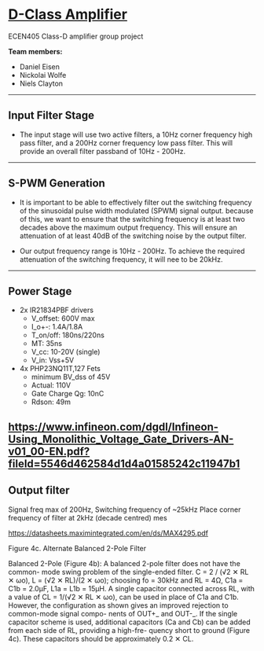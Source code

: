 # [D-Class Amplifier](https://niels-clayton.github.io/D-Class_Amplifier/)
ECEN405 Class-D amplifier group project

**Team members:**

- Daniel Eisen
- Nickolai Wolfe
- Niels Clayton

---
## Input Filter Stage

- The input stage will use two active filters, a 10Hz corner frequency high pass filter, and a 200Hz corner frequency low pass filter. This will provide an overall filter passband of 10Hz - 200Hz.

---
## S-PWM Generation

- It is important to be able to effectively filter out the switching frequency of the sinusoidal pulse width modulated (SPWM) signal output. because of this, we want to ensure that the switching frequency is at least two decades above the maximum output frequency. This will ensure an attenuation of at least 40dB of the switching noise by the output filter.

- Our output frequency range is 10Hz - 200Hz. To achieve the required attenuation of the switching frequency, it will nee to be 20kHz.


---
## Power Stage
- 2x IR21834PBF drivers
  - V_offset: 600V max
  - I_o+-: 1.4A/1.8A
  - T_on/off: 180ns/220ns
  - MT: 35ns
  - V_cc: 10-20V (single)
  - V_in: Vss+5V
- 4x PHP23NQ11T,127 Fets
  - minimum BV_dss of 45V
  - Actual: 110V
  - Gate Charge Qg: 10nC
  - Rdson: 49m 

https://www.infineon.com/dgdl/Infineon-Using_Monolithic_Voltage_Gate_Drivers-AN-v01_00-EN.pdf?fileId=5546d462584d1d4a01585242c11947b1
---
## Output filter
Signal freq max of 200Hz, Switching frequency of ~25kHz
Place corner frequency of filter at 2kHz (decade centred)
mes


https://datasheets.maximintegrated.com/en/ds/MAX4295.pdf

Figure 4c. Alternate Balanced 2-Pole Filter

Balanced 2-Pole (Figure 4b):
A  balanced  2-pole  filter  does  not  have  the  common-
mode swing problem of the single-ended filter.
C = 2 / (√2 ✕ RL ✕ ωo), L = (√2 ✕ RL)/(2 ✕ ωo); choosing
fo =  30kHz  and  RL =  4Ω,  C1a  =  C1b  =  2.0μF,  L1a  =
L1b = 15μH.
A single capacitor connected across RL, with a value of
CL = 1/(√2 ✕ RL ✕ ωo), can be used in place of C1a and
C1b.  However,  the  configuration  as  shown  gives  an
improved  rejection  to  common-mode  signal  compo-
nents  of  OUT+_  and  OUT-_.    If  the  single  capacitor
scheme is used, additional capacitors (Ca and Cb) can
be  added  from  each  side  of  RL,  providing  a  high-fre-
quency  short  to  ground  (Figure  4c).  These  capacitors
should be approximately 0.2 ✕ CL.
